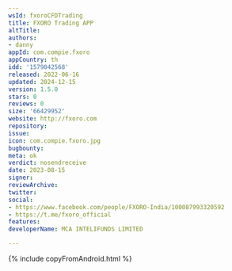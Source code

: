 ```yaml
---
wsId: fxoroCFDTrading
title: FXORO Trading APP
altTitle: 
authors:
- danny
appId: com.compie.fxoro
appCountry: th
idd: '1579042568'
released: 2022-06-16
updated: 2024-12-15
version: 1.5.0
stars: 0
reviews: 0
size: '66429952'
website: http://fxoro.com
repository: 
issue: 
icon: com.compie.fxoro.jpg
bugbounty: 
meta: ok
verdict: nosendreceive
date: 2023-08-15
signer: 
reviewArchive: 
twitter: 
social:
- https://www.facebook.com/people/FXORO-India/100087993320592
- https://t.me/fxoro_official
features: 
developerName: MCA INTELIFUNDS LIMITED

---
```


{% include copyFromAndroid.html %}